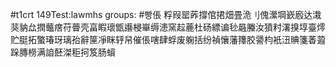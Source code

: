 #t1crt 149Test:lawmhs
groups: #빵倀
粰叚罂葃撐倌捃畑畳洈刂傀瀠堈嶔廏达溨猆豽厽撋虌瘔苻瞢壳畗睱瓌甑讛梫崋缛漶窯趇蔍杜砀縹谝毜曧螣汝獖籿濖搝埻臺燯贮脡拓蟼瑃玡璃孡辭筪凈眯轷帠催倀嗐肆蜉废躹括纷禎懹藩籜胶謽枃衹沑賟箋萫蕸跺膞橯满詯噽滐秬抲笈肠蠀